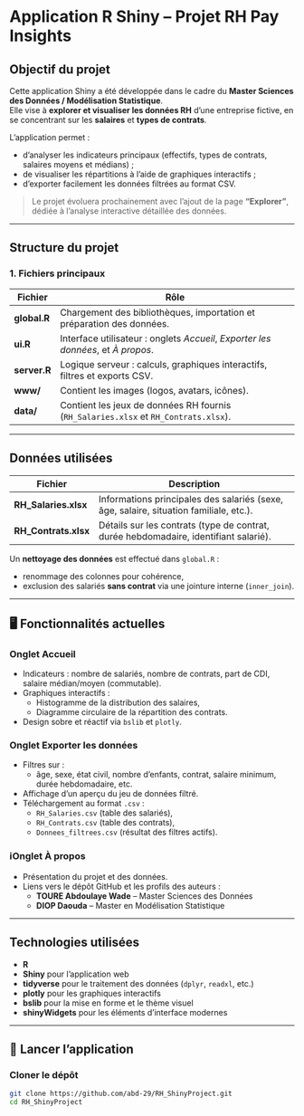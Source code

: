 # Application R Shiny – Projet RH Pay Insights

## Objectif du projet
Cette application Shiny a été développée dans le cadre du **Master Sciences des Données / Modélisation Statistique**.  
Elle vise à **explorer et visualiser les données RH** d’une entreprise fictive, en se concentrant sur les **salaires** et **types de contrats**.

L’application permet :
- d’analyser les indicateurs principaux (effectifs, types de contrats, salaires moyens et médians) ;
- de visualiser les répartitions à l’aide de graphiques interactifs ;
- d’exporter facilement les données filtrées au format CSV.

> Le projet évoluera prochainement avec l’ajout de la page **“Explorer”**, dédiée à l’analyse interactive détaillée des données.

---

## Structure du projet

### 1. Fichiers principaux
| Fichier | Rôle |
|----------|------|
| **global.R** | Chargement des bibliothèques, importation et préparation des données. |
| **ui.R** | Interface utilisateur : onglets *Accueil*, *Exporter les données*, et *À propos*. |
| **server.R** | Logique serveur : calculs, graphiques interactifs, filtres et exports CSV. |
| **www/** | Contient les images (logos, avatars, icônes). |
| **data/** | Contient les jeux de données RH fournis (`RH_Salaries.xlsx` et `RH_Contrats.xlsx`). |

---

## Données utilisées

| Fichier | Description |
|----------|--------------|
| **RH_Salaries.xlsx** | Informations principales des salariés (sexe, âge, salaire, situation familiale, etc.). |
| **RH_Contrats.xlsx** | Détails sur les contrats (type de contrat, durée hebdomadaire, identifiant salarié). |

Un **nettoyage des données** est effectué dans `global.R` :  
- renommage des colonnes pour cohérence,  
- exclusion des salariés **sans contrat** via une jointure interne (`inner_join`).

---

## 🖥️ Fonctionnalités actuelles

### Onglet **Accueil**
- Indicateurs : nombre de salariés, nombre de contrats, part de CDI, salaire médian/moyen (commutable).  
- Graphiques interactifs :
  - Histogramme de la distribution des salaires,
  - Diagramme circulaire de la répartition des contrats.
- Design sobre et réactif via `bslib` et `plotly`.

### Onglet **Exporter les données**
- Filtres sur :
  - âge, sexe, état civil, nombre d’enfants, contrat, salaire minimum, durée hebdomadaire, etc.  
- Affichage d’un aperçu du jeu de données filtré.  
- Téléchargement au format `.csv` :
  - `RH_Salaries.csv` (table des salariés),
  - `RH_Contrats.csv` (table des contrats),
  - `Donnees_filtrees.csv` (résultat des filtres actifs).

### ℹOnglet **À propos**
- Présentation du projet et des données.  
- Liens vers le dépôt GitHub et les profils des auteurs :
  - **TOURE Abdoulaye Wade** – Master Sciences des Données  
  - **DIOP Daouda** – Master en Modélisation Statistique

---

## Technologies utilisées
- **R**  
- **Shiny** pour l’application web  
- **tidyverse** pour le traitement des données (`dplyr`, `readxl`, etc.)  
- **plotly** pour les graphiques interactifs  
- **bslib** pour la mise en forme et le thème visuel  
- **shinyWidgets** pour les éléments d’interface modernes  

---

## 🚀 Lancer l’application

### Cloner le dépôt
```bash
git clone https://github.com/abd-29/RH_ShinyProject.git
cd RH_ShinyProject
